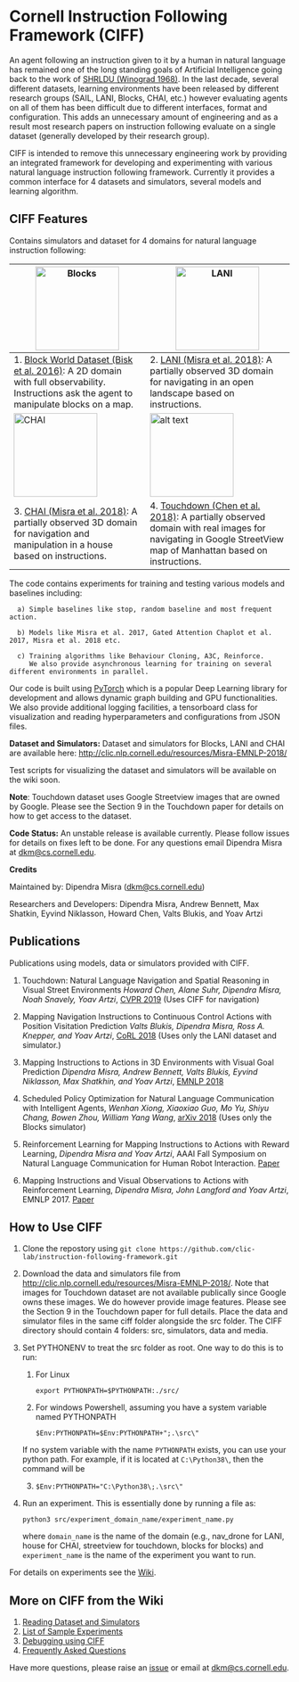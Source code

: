 # Cornell Instruction Following Framework (CIFF)

An agent following an instruction given to it by a human in natural language has remained one of the long standing goals of Artificial Intelligence going back to the work of [SHRLDU (Winograd 1968)](https://en.wikipedia.org/wiki/SHRDLU). In the last decade, several different datasets, learning environments have been released by different research groups (SAIL, LANI, Blocks, CHAI, etc.) however evaluating agents on all of them has been difficult due to different interfaces, format and configuration. This adds an unnecessary amount of engineering and as a result most research papers on instruction following evaluate on a single dataset (generally developed by their research group).

CIFF is intended to remove this unnecessary engineering work by providing an integrated framework for developing and experimenting with various natural language instruction following framework. Currently it provides a common interface for 4 datasets and simulators, several models and learning algorithm.

## CIFF Features

Contains simulators and dataset for 4 domains for natural language instruction following: 

|<img src="media/blocks.png" alt="Blocks" height="150"> | <img src="media/lani.png" alt="LANI" height="150">  | 
|--- | --- |
| 1. [Block World Dataset (Bisk et al. 2016)](http://yonatanbisk.com/papers/2016-NAACL.pdf): A 2D domain with full observability. Instructions ask the agent to manipulate blocks on a map. | 2. [LANI (Misra et al. 2018)](http://cs.cornell.edu/~dkm/papers/mbbnsa-emnlp.2018.pdf): A partially observed 3D domain for navigating in an open landscape based on instructions. |
|<img src="media/chai.png" alt="CHAI" height="150">  | <img src="media/touchdown.png" alt="alt text" height="150"> |
| 3. [CHAI (Misra et al. 2018)](http://cs.cornell.edu/~dkm/papers/mbbnsa-emnlp.2018.pdf): A partially observed 3D domain for navigation and manipulation in a house based on instructions. | 4. [Touchdown (Chen et al. 2018)](https://arxiv.org/abs/1811.12354): A partially observed domain with real images for navigating in Google StreetView map of Manhattan based on instructions. |


The code contains experiments for training and testing various models and baselines including:

      a) Simple baselines like stop, random baseline and most frequent action.

      b) Models like Misra et al. 2017, Gated Attention Chaplot et al. 2017, Misra et al. 2018 etc.
        
      c) Training algorithms like Behaviour Cloning, A3C, Reinforce. 
         We also provide asynchronous learning for training on several different environments in parallel. 

Our code is built using [PyTorch](https://pytorch.org/) which is a popular Deep Learning library for development and allows dynamic graph building and GPU functionalities. We also provide additional logging facilities, a tensorboard class for visualization and reading hyperparameters and configurations from JSON files.

**Dataset and Simulators:** Dataset and simulators for Blocks, LANI and CHAI are available here: http://clic.nlp.cornell.edu/resources/Misra-EMNLP-2018/
   
 Test scripts for visualizing the dataset and simulators will be available on the wiki soon.

**Note**: Touchdown dataset uses Google Streetview images that are owned by Google. Please see the Section 9 in the Touchdown paper for details on how to get access to the dataset.

**Code Status:** An unstable release is available currently. Please follow issues for details on fixes left to be done. For any questions email Dipendra Misra at dkm@cs.cornell.edu. 

**Credits**

Maintained by: Dipendra Misra (dkm@cs.cornell.edu)

Researchers and Developers: Dipendra Misra, Andrew Bennett, Max Shatkin, Eyvind Niklasson, Howard Chen, Valts Blukis, and Yoav Artzi

## Publications

Publications using models, data or simulators provided with CIFF.

1) Touchdown: Natural Language Navigation and Spatial Reasoning in Visual Street Environments *Howard Chen, Alane Suhr, Dipendra Misra, Noah Snavely, Yoav Artzi*, [CVPR 2019](https://arxiv.org/pdf/1811.12354.pdf)  (Uses CIFF for navigation)

2) Mapping Navigation Instructions to Continuous Control Actions with Position Visitation Prediction *Valts Blukis, Dipendra Misra, Ross A. Knepper, and Yoav Artzi*, [CoRL 2018](http://www.cs.cornell.edu/~dkm/papers/bmka-corl.2018.pdf) (Uses only the LANI dataset and simulator.)

3) Mapping Instructions to Actions in 3D Environments with Visual Goal Prediction *Dipendra Misra, Andrew Bennett, Valts Blukis, Eyvind Niklasson, Max Shatkhin, and Yoav Artzi*, [EMNLP 2018](https://arxiv.org/abs/1809.00786)

4) Scheduled Policy Optimization for Natural Language Communication with Intelligent Agents, *Wenhan Xiong, Xiaoxiao Guo, Mo Yu, Shiyu Chang, Bowen Zhou, William Yang Wang*, [arXiv 2018](https://arxiv.org/abs/1806.06187) (Uses only the Blocks simulator)

5) Reinforcement Learning for Mapping Instructions to Actions with Reward Learning, *Dipendra Misra and Yoav Artzi*, AAAI Fall Symposium on Natural Language Communication for Human Robot Interaction. [Paper](http://www.ttic.edu/nchrc/papers/19.pdf)

6) Mapping Instructions and Visual Observations to Actions with Reinforcement Learning, *Dipendra Misra, John Langford and Yoav Artzi*, EMNLP 2017. [Paper](http://www.cs.cornell.edu/~dkm/papers/mla-emnlp.2017.pdf)

## How to Use CIFF

1) Clone the repostory using `git clone https://github.com/clic-lab/instruction-following-framework.git`

2) Download the data and simulators file from http://clic.nlp.cornell.edu/resources/Misra-EMNLP-2018/. Note that images for Touchdown dataset are not available publically since Google owns these images. We do however provide image features. Please see the Section 9 in the Touchdown paper for full details. Place the data and simulator files in the same ciff folder alongside the src folder. The CIFF directory should contain 4 folders: src, simulators, data and media.
     
3) Set PYTHONENV to treat the src folder as root. One way to do this is to run:
   1) For Linux
 
      `export PYTHONPATH=$PYTHONPATH:./src/`

   2) For windows Powershell, assuming you have a system variable named PYTHONPATH
      
      `$Env:PYTHONPATH=$Env:PYTHONPATH+";.\src\"`

   If no system variable with the name `PYTHONPATH` exists, you can use your python path. For example, if it is located at `C:\Python38\`, then the command will be 

   3) `$Env:PYTHONPATH="C:\Python38\;.\src\"`

4) Run an experiment. This is essentially done by running a file as:

   `python3 src/experiment_domain_name/experiment_name.py`

   where `domain_name` is the name of the domain (e.g., nav_drone for LANI, house for CHAI, streetview for touchdown, blocks for blocks) and `experiment_name` is the name of the experiment you want to run.

For details on experiments see the [Wiki](https://github.com/clic-lab/ciff/wiki).

## More on CIFF from the Wiki

1. [Reading Dataset and Simulators](https://github.com/lil-lab/ciff/wiki/Datasets-and-Simulators)
2. [List of Sample Experiments](https://github.com/lil-lab/ciff/wiki/Sample-Experiments)
3. [Debugging using CIFF](https://github.com/lil-lab/ciff/wiki/Debugging-Tools)
4. [Frequently Asked Questions](https://github.com/lil-lab/ciff/wiki/FAQ)

Have more questions, please raise an [issue](https://github.com/lil-lab/ciff/issues) or email at dkm@cs.cornell.edu.
